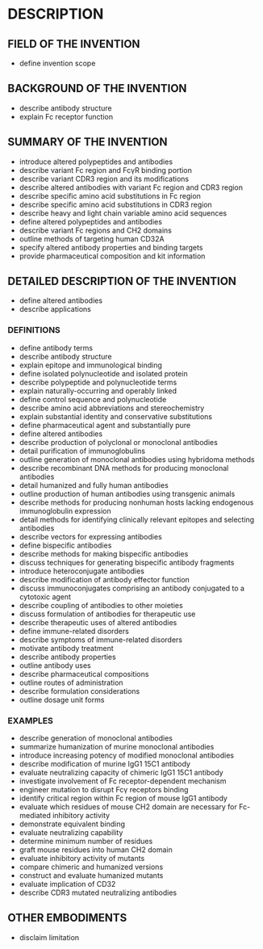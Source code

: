 # DESCRIPTION

## FIELD OF THE INVENTION

- define invention scope

## BACKGROUND OF THE INVENTION

- describe antibody structure
- explain Fc receptor function

## SUMMARY OF THE INVENTION

- introduce altered polypeptides and antibodies
- describe variant Fc region and FcγR binding portion
- describe variant CDR3 region and its modifications
- describe altered antibodies with variant Fc region and CDR3 region
- describe specific amino acid substitutions in Fc region
- describe specific amino acid substitutions in CDR3 region
- describe heavy and light chain variable amino acid sequences
- define altered polypeptides and antibodies
- describe variant Fc regions and CH2 domains
- outline methods of targeting human CD32A
- specify altered antibody properties and binding targets
- provide pharmaceutical composition and kit information

## DETAILED DESCRIPTION OF THE INVENTION

- define altered antibodies
- describe applications

### DEFINITIONS

- define antibody terms
- describe antibody structure
- explain epitope and immunological binding
- define isolated polynucleotide and isolated protein
- describe polypeptide and polynucleotide terms
- explain naturally-occurring and operably linked
- define control sequence and polynucleotide
- describe amino acid abbreviations and stereochemistry
- explain substantial identity and conservative substitutions
- define pharmaceutical agent and substantially pure
- define altered antibodies
- describe production of polyclonal or monoclonal antibodies
- detail purification of immunoglobulins
- outline generation of monoclonal antibodies using hybridoma methods
- describe recombinant DNA methods for producing monoclonal antibodies
- detail humanized and fully human antibodies
- outline production of human antibodies using transgenic animals
- describe methods for producing nonhuman hosts lacking endogenous immunoglobulin expression
- detail methods for identifying clinically relevant epitopes and selecting antibodies
- describe vectors for expressing antibodies
- define bispecific antibodies
- describe methods for making bispecific antibodies
- discuss techniques for generating bispecific antibody fragments
- introduce heteroconjugate antibodies
- describe modification of antibody effector function
- discuss immunoconjugates comprising an antibody conjugated to a cytotoxic agent
- describe coupling of antibodies to other moieties
- discuss formulation of antibodies for therapeutic use
- describe therapeutic uses of altered antibodies
- define immune-related disorders
- describe symptoms of immune-related disorders
- motivate antibody treatment
- describe antibody properties
- outline antibody uses
- describe pharmaceutical compositions
- outline routes of administration
- describe formulation considerations
- outline dosage unit forms

### EXAMPLES

- describe generation of monoclonal antibodies
- summarize humanization of murine monoclonal antibodies
- introduce increasing potency of modified monoclonal antibodies
- describe modification of murine IgG1 15C1 antibody
- evaluate neutralizing capacity of chimeric IgG1 15C1 antibody
- investigate involvement of Fc receptor-dependent mechanism
- engineer mutation to disrupt Fcγ receptors binding
- identify critical region within Fc region of mouse IgG1 antibody
- evaluate which residues of mouse CH2 domain are necessary for Fc-mediated inhibitory activity
- demonstrate equivalent binding
- evaluate neutralizing capability
- determine minimum number of residues
- graft mouse residues into human CH2 domain
- evaluate inhibitory activity of mutants
- compare chimeric and humanized versions
- construct and evaluate humanized mutants
- evaluate implication of CD32
- describe CDR3 mutated neutralizing antibodies

## OTHER EMBODIMENTS

- disclaim limitation

